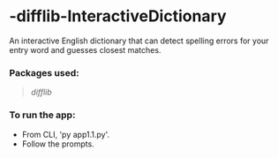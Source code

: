 # -difflib-InteractiveDictionary

An interactive English dictionary that can detect spelling errors for your entry word and guesses closest matches.

### Packages used:
> *difflib*

### To run the app: 
* From CLI, 'py app1.1.py'.
* Follow the prompts.

